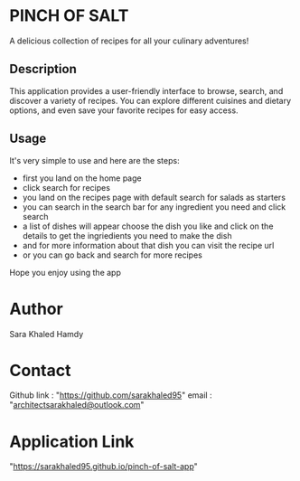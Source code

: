 # PINCH OF SALT

A delicious collection of recipes for all your culinary adventures!

## Description

This application provides a user-friendly interface to browse, search, and discover a variety of recipes. You can explore different cuisines and dietary options, and even save your favorite recipes for easy access.

## Usage

It's very simple to use and here are the steps:
- first you land on the home page
- click search for recipes
- you land on the recipes page with default search for salads as starters
- you can search in the search bar for any ingredient you need and click search
- a list of dishes will appear choose the dish you like and click on the details to get the ingriedients you need to make the dish
- and for more information about that dish you can visit the recipe url
- or you can go back and search for more recipes

Hope you enjoy using the app

# Author

Sara Khaled Hamdy

# Contact

Github link : "https://github.com/sarakhaled95"
email : "architectsarakhaled@outlook.com"

# Application Link

"https://sarakhaled95.github.io/pinch-of-salt-app"
